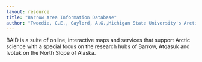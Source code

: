 ```yaml
---
layout: resource
title: "Barrow Area Information Database"
author: "Tweedie, C.E., Gaylord, A.G.,Michigan State University's Arctic Ecology Laboratory and the Barrow Arctic Science Consortium "
---
```


BAID is a suite of online, interactive maps and services that support Arctic science with a special focus on the research hubs of Barrow, Atqasuk and Ivotuk on the North Slope of Alaska.
